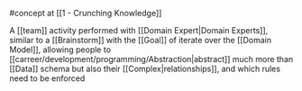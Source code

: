 #concept at [[1 - Crunching Knowledge]]

A [[team]] activity performed with [[Domain Expert|Domain Experts]], similar to a [[Brainstorm]] with the [[Goal]] of iterate over the [[Domain Model]], allowing people to [[carreer/development/programming/Abstraction|abstract]] much more than [[Data]] schema but also their [[Complex|relationships]], and which rules need to be enforced
